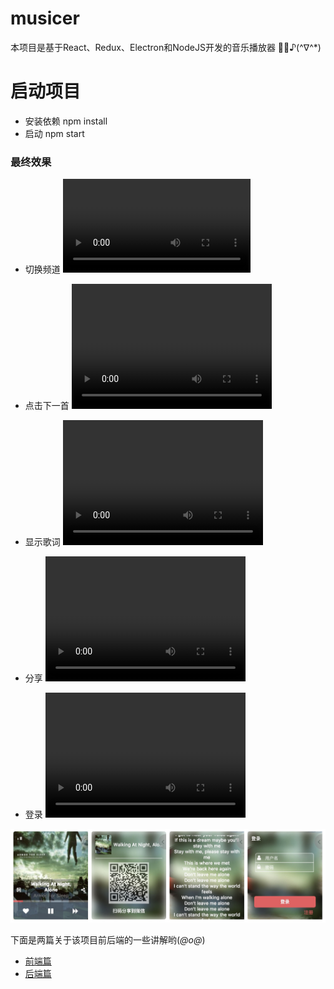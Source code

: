# musicer
本项目是基于React、Redux、Electron和NodeJS开发的音乐播放器 🎵🎵♪(^∇^*)

# 启动项目
* 安装依赖 npm install
* 启动 npm start


### 最终效果

* 切换频道
<video src="https://github.com/abigaleypc/musicer/blob/master/video/channels.mp4" controls preload></video>

* 点击下一首
<video src="./video/next.mp4" width="320" height="200" controls preload antoPlay></video>

* 显示歌词
<video src="./video/lyric.mp4" width="320" height="200" controls preload antoPlay></video>

* 分享
<video src="./video/share.mp4" width="320" height="200" controls preload antoPlay></video>

* 登录
<video src="./video/login.mp4" width="320" height="200" controls preload antoPlay></video>

![效果图](https://raw.githubusercontent.com/abigaleypc/Musicer/master/musicer.jpg)


下面是两篇关于该项目前后端的一些讲解哟(*@ο@*) 

* [前端篇](https://abigaleyu.co/2018/02/22/musicer/)
* [后端篇](https://abigaleyu.co/2018/03/14/musicer-backend/)
